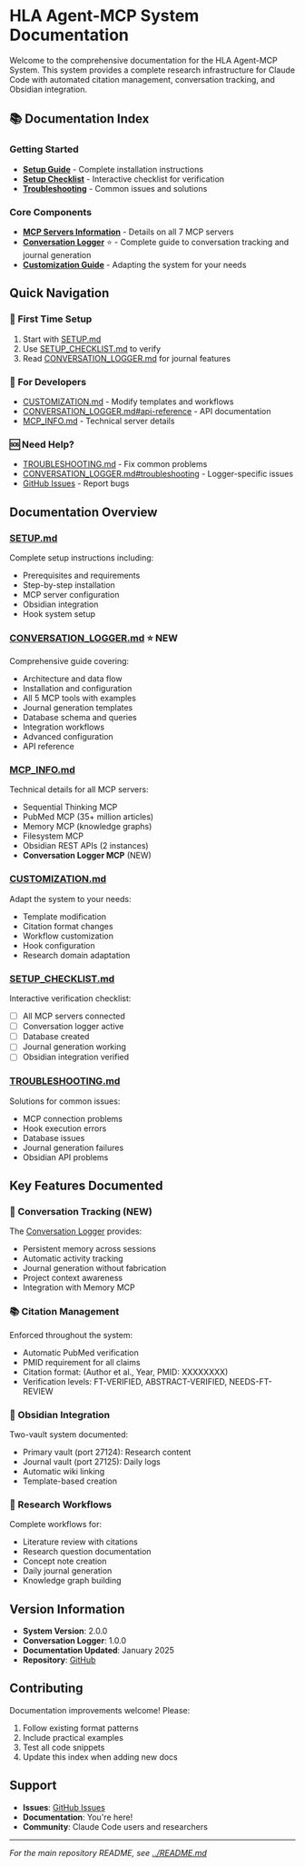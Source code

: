# HLA Agent-MCP System Documentation

Welcome to the comprehensive documentation for the HLA Agent-MCP System. This system provides a complete research infrastructure for Claude Code with automated citation management, conversation tracking, and Obsidian integration.

## 📚 Documentation Index

### Getting Started
- **[Setup Guide](SETUP.md)** - Complete installation instructions
- **[Setup Checklist](SETUP_CHECKLIST.md)** - Interactive checklist for verification
- **[Troubleshooting](TROUBLESHOOTING.md)** - Common issues and solutions

### Core Components
- **[MCP Servers Information](MCP_INFO.md)** - Details on all 7 MCP servers
- **[Conversation Logger](CONVERSATION_LOGGER.md)** ⭐ - Complete guide to conversation tracking and journal generation
- **[Customization Guide](CUSTOMIZATION.md)** - Adapting the system for your needs

## Quick Navigation

### 🚀 First Time Setup
1. Start with [SETUP.md](SETUP.md)
2. Use [SETUP_CHECKLIST.md](SETUP_CHECKLIST.md) to verify
3. Read [CONVERSATION_LOGGER.md](CONVERSATION_LOGGER.md) for journal features

### 🔧 For Developers
- [CUSTOMIZATION.md](CUSTOMIZATION.md) - Modify templates and workflows
- [CONVERSATION_LOGGER.md#api-reference](CONVERSATION_LOGGER.md#api-reference) - API documentation
- [MCP_INFO.md](MCP_INFO.md) - Technical server details

### 🆘 Need Help?
- [TROUBLESHOOTING.md](TROUBLESHOOTING.md) - Fix common problems
- [CONVERSATION_LOGGER.md#troubleshooting](CONVERSATION_LOGGER.md#troubleshooting) - Logger-specific issues
- [GitHub Issues](https://github.com/VMWM/HLA_Agent-MCP_System/issues) - Report bugs

## Documentation Overview

### [SETUP.md](SETUP.md)
Complete setup instructions including:
- Prerequisites and requirements
- Step-by-step installation
- MCP server configuration
- Obsidian integration
- Hook system setup

### [CONVERSATION_LOGGER.md](CONVERSATION_LOGGER.md) ⭐ NEW
Comprehensive guide covering:
- Architecture and data flow
- Installation and configuration
- All 5 MCP tools with examples
- Journal generation templates
- Database schema and queries
- Integration workflows
- Advanced configuration
- API reference

### [MCP_INFO.md](MCP_INFO.md)
Technical details for all MCP servers:
- Sequential Thinking MCP
- PubMed MCP (35+ million articles)
- Memory MCP (knowledge graphs)
- Filesystem MCP
- Obsidian REST APIs (2 instances)
- **Conversation Logger MCP** (NEW)

### [CUSTOMIZATION.md](CUSTOMIZATION.md)
Adapt the system to your needs:
- Template modification
- Citation format changes
- Workflow customization
- Hook configuration
- Research domain adaptation

### [SETUP_CHECKLIST.md](SETUP_CHECKLIST.md)
Interactive verification checklist:
- [ ] All MCP servers connected
- [ ] Conversation logger active
- [ ] Database created
- [ ] Journal generation working
- [ ] Obsidian integration verified

### [TROUBLESHOOTING.md](TROUBLESHOOTING.md)
Solutions for common issues:
- MCP connection problems
- Hook execution errors
- Database issues
- Journal generation failures
- Obsidian API problems

## Key Features Documented

### 🧠 Conversation Tracking (NEW)
The [Conversation Logger](CONVERSATION_LOGGER.md) provides:
- Persistent memory across sessions
- Automatic activity tracking
- Journal generation without fabrication
- Project context awareness
- Integration with Memory MCP

### 📚 Citation Management
Enforced throughout the system:
- Automatic PubMed verification
- PMID requirement for all claims
- Citation format: (Author et al., Year, PMID: XXXXXXXX)
- Verification levels: FT-VERIFIED, ABSTRACT-VERIFIED, NEEDS-FT-REVIEW

### 🔗 Obsidian Integration
Two-vault system documented:
- Primary vault (port 27124): Research content
- Journal vault (port 27125): Daily logs
- Automatic wiki linking
- Template-based creation

### 🎯 Research Workflows
Complete workflows for:
- Literature review with citations
- Research question documentation
- Concept note creation
- Daily journal generation
- Knowledge graph building

## Version Information

- **System Version**: 2.0.0
- **Conversation Logger**: 1.0.0
- **Documentation Updated**: January 2025
- **Repository**: [GitHub](https://github.com/VMWM/HLA_Agent-MCP_System)

## Contributing

Documentation improvements welcome! Please:
1. Follow existing format patterns
2. Include practical examples
3. Test all code snippets
4. Update this index when adding new docs

## Support

- **Issues**: [GitHub Issues](https://github.com/VMWM/HLA_Agent-MCP_System/issues)
- **Documentation**: You're here!
- **Community**: Claude Code users and researchers

---

*For the main repository README, see [../README.md](../README.md)*